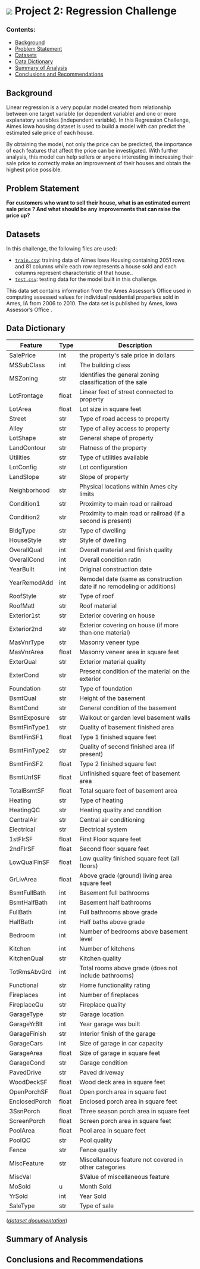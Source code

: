 # ![](https://ga-dash.s3.amazonaws.com/production/assets/logo-9f88ae6c9c3871690e33280fcf557f33.png) Project 2: Regression Challenge

### Contents:
- [Background](#Background)
- [Problem Statement](#Problem-Statement)
- [Datasets](#Datasets)
- [Data Dictionary](#Data-Dictionary)
- [Summary of Analysis](#Summary-of-Analysis)
- [Conclusions and Recommendations](#Conclusions-and-Recommendations)

## Background

Linear regression is a very popular model created from relationship between one target variable (or dependent variable) and one or more explanatory variables (independent variable). In this Regression Challenge, Aimes Iowa housing dataset is used to build a model with can predict the estimated sale price of each house. 

By obtaining the model, not only the price can be predicted, the importance of each features that affect the price can be investigated. With further analysis, this model can help sellers or anyone interesting in increasing their sale price to correctly make an improvement of their houses and obtain the highest price possible. 

## Problem Statement

**For customers who want to sell their house, what is an estimated current sale price ? 
And what should be any improvements that can raise the price up?**

## Datasets

In this challenge, the following files are used:

* [`train.csv`](/datasets/train.csv): training data of Aimes Iowa Housing containing 2051 rows and 81 columns while each row represents a house sold and each columns represent characteristic of that house.. 
* [`test.csv`](/datasets/test.csv): testing data for the model built in this challenge. 

This data set contains information from the Ames Assessor’s Office used in computing assessed values for individual residential properties sold in Ames, IA from 2006 to 2010. The data set is published by Ames, Iowa Assessor’s Office .

## Data Dictionary

| Feature       | Type  | Description                                                            |
|---------------|-------|------------------------------------------------------------------------|
| SalePrice     | int   | the property's sale price in dollars                                   |
| MSSubClass    | int   | The building class                                                     |
| MSZoning      | str   | Identifies the general zoning classification of the sale               |
| LotFrontage   | float | Linear feet of street connected to property                            |
| LotArea       | float | Lot size in square feet                                                |
| Street        | str   | Type of road access to property                                        |
| Alley         | str   | Type of alley access to property                                       |
| LotShape      | str   | General shape of property                                              |
| LandContour   | str   | Flatness of the property                                               |
| Utilities     | str   | Type of utilities available                                            |
| LotConfig     | str   | Lot configuration                                                      |
| LandSlope     | str   | Slope of property                                                      |
| Neighborhood  | str   | Physical locations within Ames city limits                             |
| Condition1    | str   | Proximity to main road or railroad                                     |
| Condition2    | str   | Proximity to main road or railroad (if a second is present)            |
| BldgType      | str   | Type of dwelling                                                       |
| HouseStyle    | str   | Style of dwelling                                                      |
| OverallQual   | int   | Overall material and finish quality                                    |
| OverallCond   | int   | Overall condition ratin                                                |
| YearBuilt     | int   | Original construction date                                             |
| YearRemodAdd  | int   | Remodel date (same as construction date if no remodeling or additions) |
| RoofStyle     | str   | Type of roof                                                           |
| RoofMatl      | str   | Roof material                                                          |
| Exterior1st   | str   | Exterior covering on house                                             |
| Exterior2nd   | str   | Exterior covering on house (if more than one material)                 |
| MasVnrType    | str   | Masonry veneer type                                                    |
| MasVnrArea    | float | Masonry veneer area in square feet                                     |
| ExterQual     | str   | Exterior material quality                                              |
| ExterCond     | str   | Present condition of the material on the exterior                      |
| Foundation    | str   | Type of foundation                                                     |
| BsmtQual      | str   | Height of the basement                                                 |
| BsmtCond      | str   | General condition of the basement                                      |
| BsmtExposure  | str   | Walkout or garden level basement walls                                 |
| BsmtFinType1  | str   | Quality of basement finished area                                      |
| BsmtFinSF1    | float | Type 1 finished square feet                                            |
| BsmtFinType2  | str   | Quality of second finished area (if present)                           |
| BsmtFinSF2    | float | Type 2 finished square feet                                            |
| BsmtUnfSF     | float | Unfinished square feet of basement area                                |
| TotalBsmtSF   | float | Total square feet of basement area                                     |
| Heating       | str   | Type of heating                                                        |
| HeatingQC     | str   | Heating quality and condition                                          |
| CentralAir    | str   | Central air conditioning                                               |
| Electrical    | str   | Electrical system                                                      |
| 1stFlrSF      | float | First Floor square feet                                                |
| 2ndFlrSF      | float | Second floor square feet                                               |
| LowQualFinSF  | float | Low quality finished square feet (all floors)                          |
| GrLivArea     | float | Above grade (ground) living area square feet                           |
| BsmtFullBath  | int   | Basement full bathrooms                                                |
| BsmtHalfBath  | int   | Basement half bathrooms                                                |
| FullBath      | int   | Full bathrooms above grade                                             |
| HalfBath      | int   | Half baths above grade                                                 |
| Bedroom       | int   | Number of bedrooms above basement level                                |
| Kitchen       | int   | Number of kitchens                                                     |
| KitchenQual   | str   | Kitchen quality                                                        |
| TotRmsAbvGrd  | int   | Total rooms above grade (does not include bathrooms)                   |
| Functional    | str   | Home functionality rating                                              |
| Fireplaces    | int   | Number of fireplaces                                                   |
| FireplaceQu   | str   | Fireplace quality                                                      |
| GarageType    | str   | Garage location                                                        |
| GarageYrBlt   | int   | Year garage was built                                                  |
| GarageFinish  | str   | Interior finish of the garage                                          |
| GarageCars    | int   | Size of garage in car capacity                                         |
| GarageArea    | float | Size of garage in square feet                                          |
| GarageCond    | str   | Garage condition                                                       |
| PavedDrive    | str   | Paved driveway                                                         |
| WoodDeckSF    | float | Wood deck area in square feet                                          |
| OpenPorchSF   | float | Open porch area in square feet                                         |
| EnclosedPorch | float | Enclosed porch area in square feet                                     |
| 3SsnPorch     | float | Three season porch area in square feet                                 |
| ScreenPorch   | float | Screen porch area in square feet                                       |
| PoolArea      | float | Pool area in square feet                                               |
| PoolQC        | str   | Pool quality                                                           |
| Fence         | str   | Fence quality                                                          |
| MiscFeature   | str   | Miscellaneous feature not covered in other categories                  |
| MiscVal       |       | $Value of miscellaneous feature                                        |
| MoSold        | u     | Month Sold                                                             |
| YrSold        | int   | Year Sold                                                              |
| SaleType      | str   | Type of sale                                                           |

([*dataset documentation*](http://jse.amstat.org/v19n3/decock/DataDocumentation.txt))


## Summary of Analysis


## Conclusions and Recommendations

